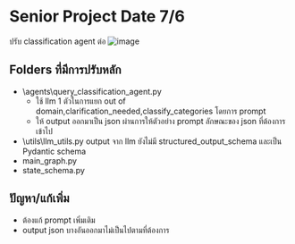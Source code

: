 # Senior Project Date 7/6
ปรับ classification agent ต่อ
![image](https://github.com/user-attachments/assets/29de8be9-111d-44f9-a7d3-7bb36ca7be54)
## Folders ที่มีการปรับหลัก
- \agents\query_classification_agent.py
  - ใช้ llm 1 ตัวในการแยก out of domain,clarification_needed,classify_categories โดยการ prompt 
  - ให้ output ออกมาเป็น json ผ่านการให้ตัวอย่าง prompt ลักษณะของ json ที่ต้องการเข้าไป
- \utils\llm_utils.py output จาก llm ยังไม่มี structured_output_schema และเป็น Pydantic schema
- main_graph.py
- state_schema.py

## ปัญหา/แก้เพิ่ม
- ต้องแก้ prompt เพิ่มเติม
- output json บางอันออกมาไม่เป็นไปตามที่ต้องการ



